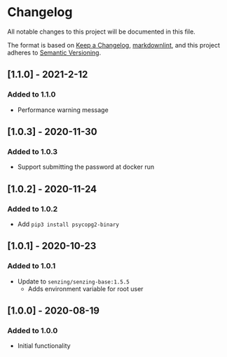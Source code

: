 # Changelog

All notable changes to this project will be documented in this file.

The format is based on [Keep a Changelog](https://keepachangelog.com/en/1.0.0/),
[markdownlint](https://dlaa.me/markdownlint/),
and this project adheres to [Semantic Versioning](https://semver.org/spec/v2.0.0.html).

## [1.1.0] - 2021-2-12

### Added to 1.1.0

- Performance warning message

## [1.0.3] - 2020-11-30

### Added to 1.0.3

- Support submitting the password at docker run

## [1.0.2] - 2020-11-24

### Added to 1.0.2

- Add `pip3 install psycopg2-binary`
    
## [1.0.1] - 2020-10-23

### Added to 1.0.1

- Update to `senzing/senzing-base:1.5.5`
    - Adds environment variable for root user

## [1.0.0] - 2020-08-19

### Added to 1.0.0

- Initial functionality
